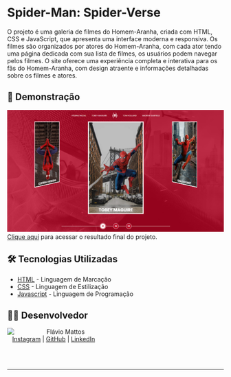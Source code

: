 # Spider-Man: Spider-Verse

O projeto é uma galeria de filmes do Homem-Aranha, criada com HTML, CSS e JavaScript, que apresenta uma interface moderna e responsiva. Os filmes são organizados por atores do Homem-Aranha, com cada ator tendo uma página dedicada com sua lista de filmes, os usuários podem navegar pelos filmes. O site oferece uma experiência completa e interativa para os fãs do Homem-Aranha, com design atraente e informações detalhadas sobre os filmes e atores.

## 🚀 Demonstração

![image](assets/images/finalproject.png)
[Clique aqui](https://flaviomattosdev.github.io/Spider-Man-Spider-Verse/) para acessar o resultado final do projeto.

## 🛠️ Tecnologias Utilizadas

* [HTML](https://developer.mozilla.org/pt-BR/docs/Web/HTML) - Linguagem de Marcação
* [CSS](https://developer.mozilla.org/pt-BR/docs/Web/CSS) - Linguagem de Estilização
* [Javascript](https://developer.mozilla.org/pt-BR/docs/Web/JavaScript) - Linguagem de Programação

## 👨‍💻 Desenvolvedor
<p>
    <img align=left margin=10 width=80 src="https://avatars.githubusercontent.com/u/80709540?v=4"/>
    <p>&nbsp&nbsp&nbspFlávio Mattos<br>
    &nbsp&nbsp&nbsp<a href="https://www.instagram.com/fflaviomattos/">Instagram</a>&nbsp;|&nbsp;<a href="https://github.com/FlavioMattosDev">GitHub</a>&nbsp;|&nbsp;<a href="https://www.linkedin.com/in/flavio-mattos/">LinkedIn</a>&nbsp;
</p>
<br/><br/>
<p>

---
